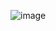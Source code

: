 ![image](https://user-images.githubusercontent.com/64237760/142740334-ad5a1c3a-7981-48fc-a133-e5a7b715d25c.png)

